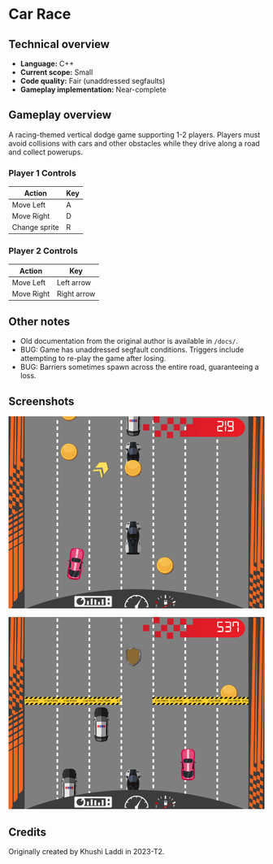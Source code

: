 # Car Race

## Technical overview

- **Language:** C++
- **Current scope:** Small
- **Code quality:** Fair (unaddressed segfaults)
- **Gameplay implementation:** Near-complete

## Gameplay overview

A racing-themed vertical dodge game supporting 1-2 players. Players must avoid collisions with cars and other obstacles while they drive along a road and collect powerups.

### Player 1 Controls

| Action        | Key           |
|---------------|---------------|
| Move Left     | A             |
| Move Right    | D             |
| Change sprite | R             |

### Player 2 Controls

| Action        | Key           |
|---------------|---------------|
| Move Left     | Left arrow    |
| Move Right    | Right arrow   |

## Other notes

- Old documentation from the original author is available in `/docs/`.
- BUG: Game has unaddressed segfault conditions. Triggers include attempting to re-play the game after losing.
- BUG: Barriers sometimes spawn across the entire road, guaranteeing a loss.

## Screenshots

![](docs/screenshot-01.png)

![](docs/screenshot-02.png)

## Credits

Originally created by Khushi Laddi in 2023-T2.
